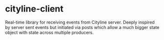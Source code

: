 # cityline-client
Real-time library for receiving events from Cityline server. Deeply inspired by server sent events but initiated via posts which allow a much bigger state object with state across multiple producers.
